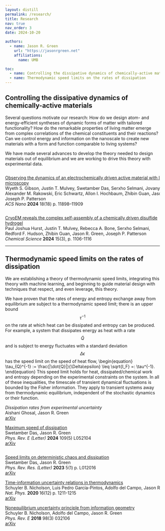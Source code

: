 ```yaml
---
layout: distill
permalink: /research/
title: Research
nav: true
nav_order: 3
date: 2024-10-20

authors:
  - name: Jason R. Green
    url: "https://jasonrgreen.net"
    affiliations:
      name: UMB

toc:
  - name: Controlling the dissipative dynamics of chemically-active materials
  - name: Thermodynamic speed limits on the rates of dissipation
---
```


## Controlling the dissipative dynamics of chemically-active materials

Several questions motivate our research: How do we design atom- and energy-efficient syntheses of dynamic forms of matter with tailored functionality?
How do the remarkable properties of living matter emerge from complex correlations of the chemical constituents and their reactions?
Can we control energy and information on the nanoscale to create new materials with a form and function comparable to living systems?

We have made several advances to develop the theory needed to design materials out of equilibrium  and we are working to drive this theory with experimental data.

<div style="width: 100%; overflow: hidden;">
     <div style="width: 600px; float: left;"> 
<p class="" style="white-space:pre-wrap;"><a href="https://doi.org/10.1021/acsnano.4c01524">Observing the dynamics of an electrochemically driven active material with liquid electron microscopy</a><br>Wyeth S. Gibson, Justin T. Mulvey, Swetamber Das, Serxho Selmani, Jovany G. Merham, Alexander M. Rakowski, Eric Schwartz, Allon I. Hochbaum, Zhibin Guan, Jason R. Green, Joseph P. Patterson<br><em>ACS Nano</em> <strong>2024</strong> 18(18) p. 11898–11909
</p>
</div>
<!--<div style="margin-left: 620px;"> 
<img src="../assets/img/2024_ACSNano_Wyeth.jpeg" width="250">
</div>-->
</div>

<p><a href="https://doi.org/10.1039/D3SC05790A" target="_blank">CryoEM reveals the complex self-assembly of a chemically driven disulfide hydrogel</a><br>
Paul Joshua Hurst, Justin T. Mulvey, Rebecca A. Bone, Serxho Selmani, Redford F. Hudson, Zhibin Guan, Jason R. Green, Joseph P. Patterson<br>
<em>Chemical Science</em> <strong>2024</strong> 15(3), p. 1106-1116
</p>

---

## Thermodynamic speed limits on the rates of dissipation

We are establishing a theory of thermodynamic speed limits, integrating this theory with machine learning, and beginning to guide material design with techniques that respect, and even leverage, this theory.

We have proven that the rates of energy and entropy exchange away from equilibrium are subject to a thermodynamic speed limit; there is an upper bound $$\tau^{-1}$$ on the rate at which heat can be dissipated and entropy can be produced. 
For example, a system that dissipates energy as heat with a rate $$\dot{Q}$$ and is subject to energy fluctuates with a standard deviation $$\Delta\epsilon$$ has the speed limit on the speed of heat flow,
\begin{equation} 
	\tau_{Q}^{-1} := \frac{|\dot{Q}|}{\Delta\epsilon} \leq \sqrt{I_F} =: \tau^{-1}.
\end{equation}
This speed limit holds for heat, dissipated/chemical work and entropy depending on the experimental constraints on the system. In all of these inequalities, the timescale of transient dynamical fluctuations is bounded by the Fisher information. 
They apply to transient systems away from thermodynamic equilibrium, independent of the stochastic dynamics or their function.

<p>
<em>Dissipation rates from experimental uncertainty</em><br>
Aishani Ghosal, Jason R. Green<br>
<a href="https://doi.org/10.48550/arXiv.2406.05333" target="_blank">arXiv</a>
</p>

<p><a href="https://journals.aps.org/pre/abstract/10.1103/PhysRevE.109.L052104">Maximum speed of dissipation</a><br>Swetamber Das, Jason R. Green<br><em>Phys. Rev. E (Letter)</em> <strong>2024</strong> 109(5) L052104<br><a href="https://arxiv.org/abs/2305.12047" target="_blank">arXiv</a></p>

<div style="width: 100%; overflow: hidden;">
     <div style="width: 600px; float: left;"> 
  <p class="" style="white-space:pre-wrap;"><a href="https://link.aps.org/doi/10.1103/PhysRevResearch.5.L012016" target="_blank">Speed limits on deterministic chaos and dissipation</a><br>Swetamber Das, Jason R. Green<br><em>Phys. Rev. Res. (Letter)</em> <strong>2023</strong> 5(1) p. L012016<strong><br></strong><a href="https://arxiv.org/abs/2110.06993" target="_blank">arXiv</a></p>

<p><a href="https://www.nature.com/articles/s41567-020-0981-y" target="_blank">Time-information uncertainty relations in thermodynamics</a><br>Schuyler B. Nicholson, Luis Pedro García-Pintos, Adolfo del Campo, Jason R. Green<br><em>Nat. Phys. </em><strong>2020 </strong>16(12) p. 1211-1215<strong><br></strong><a href="https://arxiv.org/abs/2001.05418" target="_blank">arXiv</a><br>
</p>

<p><a href="https://doi.org/10.1103/PhysRevE.98.032106" target="_blank">Nonequilibrium uncertainty principle from information geometry</a><br>Schuyler B. Nicholson, Adolfo del Campo, Jason R. Green<br><em>Phys. Rev. E</em>&nbsp;<strong>2018</strong>&nbsp;98(3) 032106<br><a href="https://arxiv.org/abs/1801.02242" target="_blank">arXiv</a>
</p>
